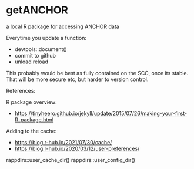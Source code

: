 # getANCHOR
a local R package for accessing ANCHOR data

Everytime you update a function:
* devtools::document()
* commit to github
* unload reload

This probably would be best as fully contained on the SCC, once its stable.
That will be more secure etc, but harder to version control.

References:

R package overview:
* https://tinyheero.github.io/jekyll/update/2015/07/26/making-your-first-R-package.html


Adding to the cache:
* https://blog.r-hub.io/2021/07/30/cache/
* https://blog.r-hub.io/2020/03/12/user-preferences/ 

rappdirs::user_cache_dir()
rappdirs::user_config_dir()

